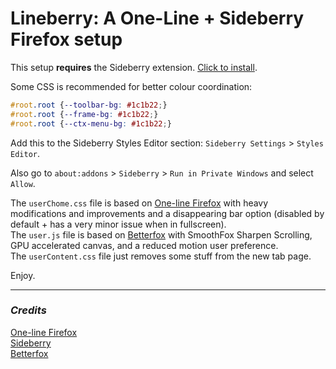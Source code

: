 # Lineberry: A One-Line + Sideberry Firefox setup 
This setup **requires** the Sideberry extension. [Click to install](https://addons.mozilla.org/firefox/downloads/file/4246774/sidebery-5.2.0.xpi).

Some CSS is recommended for better colour coordination:
```css
#root.root {--toolbar-bg: #1c1b22;}
#root.root {--frame-bg: #1c1b22;}
#root.root {--ctx-menu-bg: #1c1b22;}
```
Add this to the Sideberry Styles Editor section: `Sideberry Settings` > `Styles Editor`.

Also go to `about:addons` > `Sideberry` > `Run in Private Windows` and select `Allow`.

The `userChome.css` file is based on [One-line Firefox](https://github.com/khuedoan/one-line-firefox) with heavy modifications and improvements and a disappearing bar option (disabled by default + has a very minor issue when in fullscreen).  
The `user.js` file is based on [Betterfox](https://github.com/yokoffing/Betterfox) with SmoothFox Sharpen Scrolling, GPU accelerated canvas, and a reduced motion user preference.  
The `userContent.css` file just removes some stuff from the new tab page.

Enjoy.

---
### *Credits*
[One-line Firefox](https://github.com/khuedoan/one-line-firefox)  
[Sideberry](https://github.com/mbnuqw/sidebery)  
[Betterfox](https://github.com/yokoffing/Betterfox)
